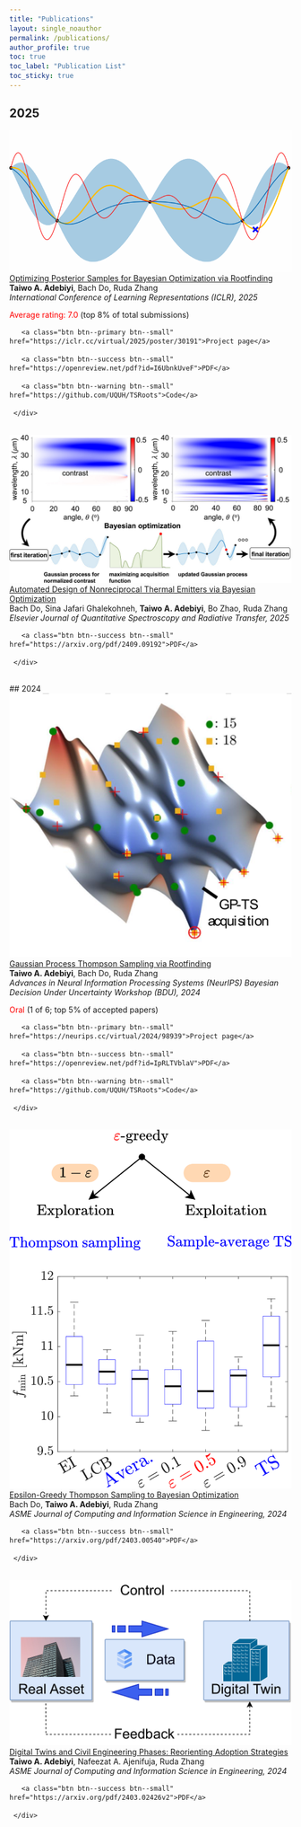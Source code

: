 ```yaml
--- 
title: "Publications" 
layout: single_noauthor 
permalink: /publications/ 
author_profile: true 
toc: true 
toc_label: "Publication List" 
toc_sticky: true 
---
```


## 2025

 <div class="publication">          
   <link rel="stylesheet" href="/assets/css/my.css">         
   <div class="img"><a href="https://openreview.net/forum?id=I6UbnkUveF&referrer=%5Bthe%20profile%20of%20Taiwo%20Adebiyi%5D(%2Fprofile%3Fid%3D~Taiwo_Adebiyi1)"><img class="img_responsive" src="/images/pub/bo_iterations.gif"></a></div>         
   <div class="text">         
     <div class="title"><a id="tsroots" href="https://iclr.cc/virtual/2025/poster/30191">Optimizing Posterior Samples for Bayesian Optimization via Rootfinding</a></div>         
     <div class="authors"><strong>Taiwo A. Adebiyi</strong>, Bach Do, Ruda Zhang         
     </div>         
     <div>         
       <em>International Conference of Learning Representations (ICLR), 2025</em> 
 <br> 

 <font color="red">Average rating: 7.0</font> (top 8% of total submissions) 
 <br>

       <a class="btn btn--primary btn--small" href="https://iclr.cc/virtual/2025/poster/30191">Project page</a>

       <a class="btn btn--success btn--small" href="https://openreview.net/pdf?id=I6UbnkUveF">PDF</a>         
          
       <a class="btn btn--warning btn--small" href="https://github.com/UQUH/TSRoots">Code</a>        
         
     </div>         
   </div>         
 </div> 
 <br>

 <div class="publication">          
   <link rel="stylesheet" href="/assets/css/my.css">         
   <div class="img"><a href="https://www-sciencedirect-com.ezproxy.lib.uh.edu/science/article/pii/S0022407324003674"><img class="img_responsive" src="/images/pub/thermal-emitters.jpg"></a></div>         
   <div class="text">         
     <div class="title"><a id="gpts" href="https://www-sciencedirect-com.ezproxy.lib.uh.edu/science/article/pii/S0022407324003674">Automated Design of Nonreciprocal Thermal Emitters via Bayesian Optimization</a></div>         
     <div class="authors">Bach Do, Sina Jafari Ghalekohneh, <strong>Taiwo A. Adebiyi</strong>, Bo Zhao, Ruda Zhang         
     </div>         
     <div>         
       <em>Elsevier Journal of Quantitative Spectroscopy and Radiative Transfer, 2025</em> 
 <br> 

       <a class="btn btn--success btn--small" href="https://arxiv.org/pdf/2409.09192">PDF</a>             
         
     </div>         
   </div>         
 </div> 
 <br>
## 2024

<div class="publication">          
   <link rel="stylesheet" href="/assets/css/my.css">         
   <div class="img"><a href="https://openreview.net/forum?id=IpRLTVblaV"><img class="img_responsive" src="/images/pub/gp-ts-web.png"></a></div>         
   <div class="text">         
     <div class="title"><a id="gpts" href="https://neurips.cc/virtual/2024/98939">Gaussian Process Thompson Sampling via Rootfinding</a></div>         
     <div class="authors"><strong>Taiwo A. Adebiyi</strong>, Bach Do, Ruda Zhang         
     </div>         
     <div>         
       <em>Advances in Neural Information Processing Systems (NeurIPS) Bayesian Decision Under Uncertainty Workshop (BDU), 2024</em> 
 <br> 

 <font color="red">Oral</font> (1 of 6; top 5% of accepted papers) 
 <br>

       <a class="btn btn--primary btn--small" href="https://neurips.cc/virtual/2024/98939">Project page</a>

       <a class="btn btn--success btn--small" href="https://openreview.net/pdf?id=IpRLTVblaV">PDF</a>         
          
       <a class="btn btn--warning btn--small" href="https://github.com/UQUH/TSRoots">Code</a>         
         
     </div>         
   </div>         
 </div> 
 <br>

<div class="publication">          
   <link rel="stylesheet" href="/assets/css/my.css">         
   <div class="img"><a href="https://asmedigitalcollection.asme.org/computingengineering/article/24/12/121006/1207209/Epsilon-Greedy-Thompson-Sampling-to-Bayesian?searchresult=1"><img class="img_responsive" src="/images/pub/epsilon-greedy-web.png"></a></div>         
   <div class="text">         
     <div class="title"><a id="gpts" href="https://asmedigitalcollection.asme.org/computingengineering/article/24/12/121006/1207209/Epsilon-Greedy-Thompson-Sampling-to-Bayesian?searchresult=1">Epsilon-Greedy Thompson Sampling to Bayesian Optimization</a></div>         
     <div class="authors">Bach Do, <strong>Taiwo A. Adebiyi</strong>, Ruda Zhang         
     </div>         
     <div>         
       <em>ASME Journal of Computing and Information Science in Engineering, 2024</em> 
 <br> 

       <a class="btn btn--success btn--small" href="https://arxiv.org/pdf/2403.00540">PDF</a>             
         
     </div>         
   </div>         
 </div> 
 <br>

 <div class="publication">          
   <link rel="stylesheet" href="/assets/css/my.css">         
   <div class="img"><a href="https://asmedigitalcollection.asme.org/computingengineering/article/24/10/100801/1202057/Digital-Twins-and-Civil-Engineering-Phases?searchresult=1"><img class="img_responsive" src="/images/pub/digital-twin-web.png"></a></div>         
   <div class="text">         
     <div class="title"><a id="gpts" href="https://asmedigitalcollection.asme.org/computingengineering/article/24/10/100801/1202057/Digital-Twins-and-Civil-Engineering-Phases?searchresult=1">Digital Twins and Civil Engineering Phases: Reorienting Adoption Strategies</a></div>         
     <div class="authors"><strong>Taiwo A. Adebiyi</strong>, Nafeezat A. Ajenifuja, Ruda Zhang         
     </div>         
     <div>         
       <em>ASME Journal of Computing and Information Science in Engineering, 2024</em> 
 <br> 

       <a class="btn btn--success btn--small" href="https://arxiv.org/pdf/2403.02426v2">PDF</a>             
         
     </div>         
   </div>         
 </div> 
 <br>
